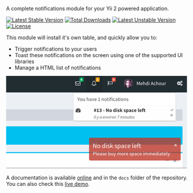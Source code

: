 A complete notifications module for your Yii 2 powered application.

[![Latest Stable Version](https://poser.pugx.org/machour/yii2-notifications/v/stable)](https://packagist.org/packages/machour/yii2-notifications)
[![Total Downloads](https://poser.pugx.org/machour/yii2-notifications/downloads)](https://packagist.org/packages/machour/yii2-notifications)
[![Latest Unstable Version](https://poser.pugx.org/machour/yii2-notifications/v/unstable)](https://packagist.org/packages/machour/yii2-notifications)
[![License](https://poser.pugx.org/machour/yii2-notifications/license)](https://packagist.org/packages/machour/yii2-notifications)

This module will install it's own table, and quickly allow you to:

* Trigger notifications to your users
* Toast these notifications on the screen using one of the supported UI libraries
* Manage a HTML list of notifications
  
![Growl notification](docs/main.png)

A documentation is available [online](https://machour.idk.tn/yii/machour/yii2-notifications) and in the `docs` folder of the repository.
You can also check this [live demo](https://machour.idk.tn/yii2-kitchen-sink/site/yii2-notifications).
